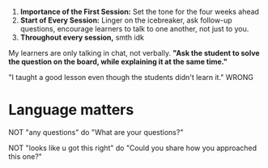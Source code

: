 1. **Importance of the First Session:** Set the tone for the four weeks ahead
2. **Start of Every Session:** Linger on the icebreaker, ask follow-up questions, encourage learners to talk to one another, not just to you.
3. **Throughout every session,** smth idk

My learners are only talking in chat, not verbally.
**"Ask the student to solve the question on the board, while explaining it at the same time."**

"I taught a good lesson even though the students didn't learn it."
WRONG

# Language matters
NOT "any questions" do "What are your questions?"

NOT "looks like u got this right" do "Could you share how you approached this one?"